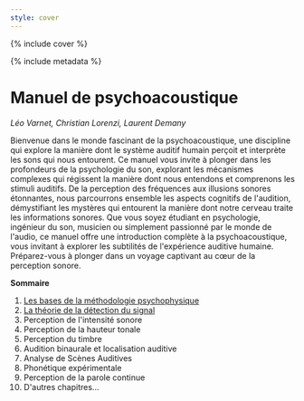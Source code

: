 ```yaml
---
style: cover
---
```


{% include cover %}

{% include metadata %}

# Manuel de psychoacoustique

*Léo Varnet, Christian Lorenzi, Laurent Demany*

Bienvenue dans le monde fascinant de la psychoacoustique, une discipline qui explore la manière dont le système auditif humain perçoit et interprète les sons qui nous entourent. Ce manuel vous invite à plonger dans les profondeurs de la psychologie du son, explorant les mécanismes complexes qui régissent la manière dont nous entendons et comprenons les stimuli auditifs. De la perception des fréquences aux illusions sonores étonnantes, nous parcourrons ensemble les aspects cognitifs de l'audition, démystifiant les mystères qui entourent la manière dont notre cerveau traite les informations sonores. Que vous soyez étudiant en psychologie, ingénieur du son, musicien ou simplement passionné par le monde de l'audio, ce manuel offre une introduction complète à la psychoacoustique, vous invitant à explorer les subtilités de l'expérience auditive humaine. Préparez-vous à plonger dans un voyage captivant au cœur de la perception sonore.

**Sommaire**

1. [Les bases de la méthodologie psychophysique](01.html)
2. [La théorie de la détection du signal](02.html)
3. Perception de l'intensité sonore
4. Perception de la hauteur tonale
5. Perception du timbre
6. Audition binaurale et localisation auditive
7. Analyse de Scènes Auditives
8. Phonétique expérimentale
9. Perception de la parole continue
10. D'autres chapitres...